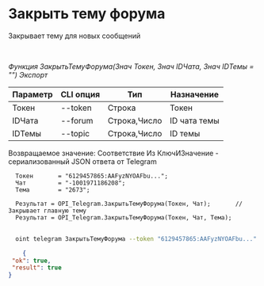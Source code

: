 ﻿---
sidebar_position: 4
---

# Закрыть тему форума
 Закрывает тему для новых сообщений




<br/>


*Функция ЗакрытьТемуФорума(Знач Токен, Знач IDЧата, Знач IDТемы = "") Экспорт*

  | Параметр | CLI опция | Тип | Назначение |
  |-|-|-|-|
  | Токен | --token | Строка | Токен |
  | IDЧата | --forum | Строка,Число | ID чата темы |
  | IDТемы | --topic | Строка,Число | ID темы |

  
  Возвращаемое значение:   Соответствие Из КлючИЗначение - сериализованный JSON ответа от Telegram


```bsl title="Пример кода"
  Токен       = "6129457865:AAFyzNYOAFbu...";
  Чат         = "-1001971186208";
  Тема        = "2673";
  
  Результат = OPI_Telegram.ЗакрытьТемуФорума(Токен, Чат);       // Закрывает главную тему
  Результат = OPI_Telegram.ЗакрытьТемуФорума(Токен, Чат, Тема);
```
	


```sh title="Пример команды CLI"
    
  oint telegram ЗакрытьТемуФорума --token "6129457865:AAFyzNYOAFbu..." --forum %forum% --topic %topic%

```

```json title="Результат"
    {
 "ok": true,
 "result": true
}
```
